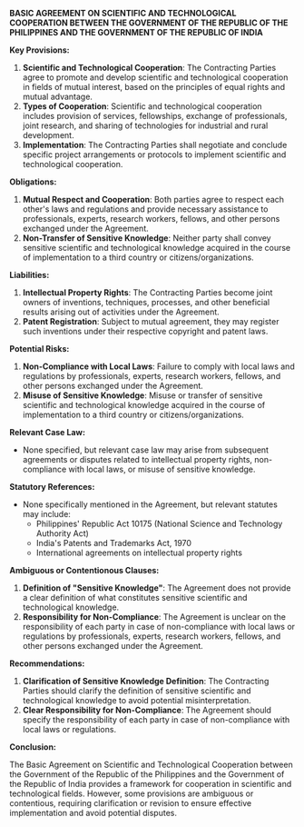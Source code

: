 **BASIC AGREEMENT ON SCIENTIFIC AND TECHNOLOGICAL COOPERATION BETWEEN THE GOVERNMENT OF THE REPUBLIC OF THE PHILIPPINES AND THE GOVERNMENT OF THE REPUBLIC OF INDIA**

**Key Provisions:**

1. **Scientific and Technological Cooperation**: The Contracting Parties agree to promote and develop scientific and technological cooperation in fields of mutual interest, based on the principles of equal rights and mutual advantage.
2. **Types of Cooperation**: Scientific and technological cooperation includes provision of services, fellowships, exchange of professionals, joint research, and sharing of technologies for industrial and rural development.
3. **Implementation**: The Contracting Parties shall negotiate and conclude specific project arrangements or protocols to implement scientific and technological cooperation.

**Obligations:**

1. **Mutual Respect and Cooperation**: Both parties agree to respect each other's laws and regulations and provide necessary assistance to professionals, experts, research workers, fellows, and other persons exchanged under the Agreement.
2. **Non-Transfer of Sensitive Knowledge**: Neither party shall convey sensitive scientific and technological knowledge acquired in the course of implementation to a third country or citizens/organizations.

**Liabilities:**

1. **Intellectual Property Rights**: The Contracting Parties become joint owners of inventions, techniques, processes, and other beneficial results arising out of activities under the Agreement.
2. **Patent Registration**: Subject to mutual agreement, they may register such inventions under their respective copyright and patent laws.

**Potential Risks:**

1. **Non-Compliance with Local Laws**: Failure to comply with local laws and regulations by professionals, experts, research workers, fellows, and other persons exchanged under the Agreement.
2. **Misuse of Sensitive Knowledge**: Misuse or transfer of sensitive scientific and technological knowledge acquired in the course of implementation to a third country or citizens/organizations.

**Relevant Case Law:**

* None specified, but relevant case law may arise from subsequent agreements or disputes related to intellectual property rights, non-compliance with local laws, or misuse of sensitive knowledge.

**Statutory References:**

* None specifically mentioned in the Agreement, but relevant statutes may include:
	+ Philippines' Republic Act 10175 (National Science and Technology Authority Act)
	+ India's Patents and Trademarks Act, 1970
	+ International agreements on intellectual property rights

**Ambiguous or Contentionous Clauses:**

1. **Definition of "Sensitive Knowledge"**: The Agreement does not provide a clear definition of what constitutes sensitive scientific and technological knowledge.
2. **Responsibility for Non-Compliance**: The Agreement is unclear on the responsibility of each party in case of non-compliance with local laws or regulations by professionals, experts, research workers, fellows, and other persons exchanged under the Agreement.

**Recommendations:**

1. **Clarification of Sensitive Knowledge Definition**: The Contracting Parties should clarify the definition of sensitive scientific and technological knowledge to avoid potential misinterpretation.
2. **Clear Responsibility for Non-Compliance**: The Agreement should specify the responsibility of each party in case of non-compliance with local laws or regulations.

**Conclusion:**

The Basic Agreement on Scientific and Technological Cooperation between the Government of the Republic of the Philippines and the Government of the Republic of India provides a framework for cooperation in scientific and technological fields. However, some provisions are ambiguous or contentious, requiring clarification or revision to ensure effective implementation and avoid potential disputes.